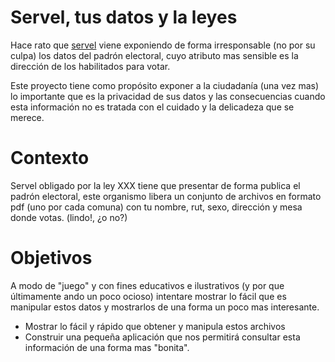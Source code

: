 # Servel, tus datos y la leyes

Hace rato que [servel][1] viene  exponiendo de forma irresponsable (no
por  su culpa)  los  datos  del padrón  electoral,  cuyo atributo  mas
sensible es la dirección de los habilitados para votar.

Este proyecto  tiene como propósito  exponer a la ciudadanía  (una vez
mas)  lo  importante  que  es  la   privacidad  de  sus  datos  y  las
consecuencias cuando esta  información no es tratada con  el cuidado y
la delicadeza que se merece.

# Contexto

Servel obligado por la ley XXX tiene que presentar de forma publica el
padrón electoral,  este organismo  libera un  conjunto de  archivos en
formato pdf (uno por cada comuna)  con tu nombre, rut, sexo, dirección
y mesa donde votas. (lindo!, ¿o no?)


# Objetivos

A modo  de "juego" y  con fines educativos  e ilustrativos (y  por que
últimamente ando  un poco  ocioso) intentare mostrar  lo fácil  que es
manipular  estos  datos  y  mostrarlos   de  una  forma  un  poco  mas
interesante.

- Mostrar lo fácil y rápido que obtener y manipula estos archivos
- Construir  una pequeña aplicación  que nos permitirá  consultar esta
  información de una forma mas "bonita".




[1]: https://www.servel.cl/
